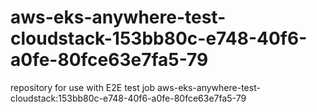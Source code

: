 # aws-eks-anywhere-test-cloudstack-153bb80c-e748-40f6-a0fe-80fce63e7fa5-79
repository for use with E2E test job aws-eks-anywhere-test-cloudstack:153bb80c-e748-40f6-a0fe-80fce63e7fa5-79
